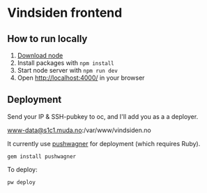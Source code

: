 # Vindsiden frontend

##  How to run locally

1. [Download node](https://nodejs.org/en/download/)
2. Install packages with ``npm install``
3. Start node server with ``npm run dev``
4. Open [http://localhost:4000/](http://localhost:4000/) in your browser

## Deployment

Send your IP & SSH-pubkey to oc, and I'll add you as a a deployer.

www-data@s1c1.muda.no:/var/www/vindsiden.no

It currently use [pushwagner](https://github.com/oc/pushwagner) for deployment (which requires Ruby).

`gem install pushwagner`

To deploy:

`pw deploy`
